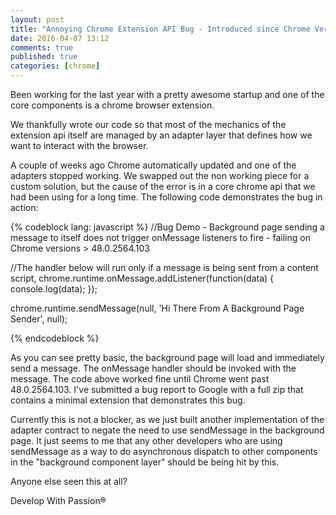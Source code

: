 ```yaml
---
layout: post
title: "Annoying Chrome Extension API Bug - Introduced since Chrome Versions higher than 48.0.2564.103"
date: 2016-04-07 13:12
comments: true
published: true
categories: [chrome]
---
```

Been working for the last year with a pretty awesome startup and one of the core components is a chrome browser extension.

We thankfully wrote our code so that most of the mechanics of the extension api itself are managed by an adapter layer that defines how we want to interact with the browser.

A couple of weeks ago Chrome automatically updated and one of the adapters stopped working. We swapped out the non working piece for a custom solution, but the cause of the error is in a core chrome api that we had been using for a long time. The following code demonstrates the bug in action:

{% codeblock lang: javascript %}
//Bug Demo - Background page sending a message to itself does not trigger onMessage listeners to fire - failing on Chrome versions > 48.0.2564.103

//The handler below will run only if a message is being sent from a content script,
chrome.runtime.onMessage.addListener(function(data) {
  console.log(data);
});

chrome.runtime.sendMessage(null, 'Hi There From A Background Page Sender', null);

{% endcodeblock %}

As you can see pretty basic, the background page will load and immediately send a message. The onMessage handler should be invoked with the message. The code above worked fine until Chrome went past 48.0.2564.103. I've submitted a bug report to Google with a full zip that contains a minimal extension that demonstrates this bug.

Currently this is not a blocker, as we just built another implementation of the adapter contract to negate the need to use sendMessage in the background page. It just seems to me that any other developers who are using sendMessage as a way to do asynchronous dispatch to other components in the "background component layer" should be being hit by this.

Anyone else seen this at all?

Develop With Passion®
